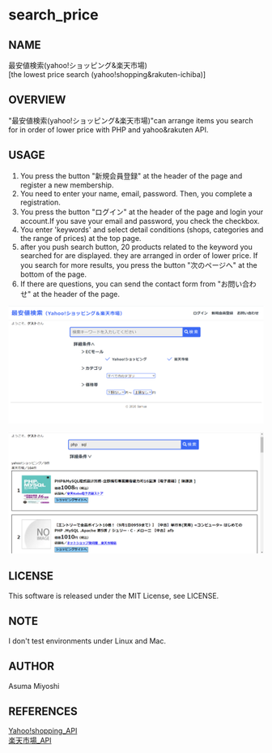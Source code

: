 # search_price
## NAME
 最安値検索(yahoo!ショッピング&amp;楽天市場)  
 [the lowest price search (yahoo!shopping&rakuten-ichiba)]

## OVERVIEW
"最安値検索(yahoo!ショッピング&amp;楽天市場)"can arrange items you search for in order of lower price with PHP and yahoo&rakuten API.

## USAGE
1. You press the button "新規会員登録" at the header of the page and register a new membership.
2. You need to enter your name, email, password. Then, you complete a registration. 
3. You press the button "ログイン" at the header of the page and login your account.If you save your email and password, you check the checkbox. 
4. You enter 'keywords' and select detail conditions (shops, categories and the range of prices) at the top page.  
5. after you push search button, 20 products related to the keyword you searched for are displayed. they are arranged in order of lower price. If you search for more results, you press the button "次のページへ" at the bottom of the page. 
6. If there are questions, you can send the contact form from "お問い合わせ" at the header of the page.

![sample image1](sample_img1.png)

![sample image2](sample_img2.png)

## LICENSE
This software is released under the MIT License, see LICENSE.

## NOTE
I don't test environments under Linux and Mac.

## AUTHOR
Asuma Miyoshi

## REFERENCES
[Yahoo!shopping_API](https://developer.yahoo.co.jp/sample/shopping/)  
[楽天市場_API](https://webservice.rakuten.co.jp/api/ichibaitemsearch/)
